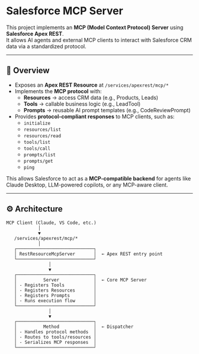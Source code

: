 # Salesforce MCP Server

This project implements an **MCP (Model Context Protocol) Server** using **Salesforce Apex REST**.  
It allows AI agents and external MCP clients to interact with Salesforce CRM data via a standardized protocol.

---

## 📌 Overview

- Exposes an **Apex REST Resource** at `/services/apexrest/mcp/*`
- Implements the **MCP protocol** with:
  - **Resources** → access CRM data (e.g., Products, Leads)
  - **Tools** → callable business logic (e.g., LeadTool)
  - **Prompts** → reusable AI prompt templates (e.g., CodeReviewPrompt)
- Provides **protocol-compliant responses** to MCP clients, such as:
  - `initialize`
  - `resources/list`
  - `resources/read`
  - `tools/list`
  - `tools/call`
  - `prompts/list`
  - `prompts/get`
  - `ping`

This allows Salesforce to act as a **MCP-compatible backend** for agents like Claude Desktop, LLM-powered copilots, or any MCP-aware client.

---

## ⚙️ Architecture

```text
MCP Client (Claude, VS Code, etc.)
            │
            ▼
   /services/apexrest/mcp/*
            │
   ┌─────────────────────────────┐
   │ RestResourceMcpServer       │  ← Apex REST entry point
   └─────────────────────────────┘
                │
                ▼
   ┌─────────────────────────────┐
   │          Server             │  ← Core MCP Server
   │ - Registers Tools           │
   │ - Registers Resources       │
   │ - Registers Prompts         │
   │ - Runs execution flow       │
   └─────────────────────────────┘
                │
                ▼
   ┌─────────────────────────────┐
   │          Method             │  ← Dispatcher
   │ - Handles protocol methods  │
   │ - Routes to tools/resources │
   │ - Serializes MCP responses  │
   └─────────────────────────────┘
